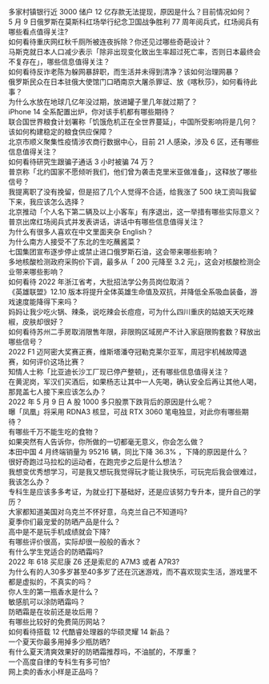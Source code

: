 多家村镇银行近 3000 储户 12 亿存款无法提现，原因是什么？目前情况如何？  
5 月 9 日俄罗斯在莫斯科红场举行纪念卫国战争胜利 77 周年阅兵式，红场阅兵有哪些看点值得关注?  
如何看待重庆网红秋千厕所被连夜拆除？你还见过哪些奇葩设计？  
马斯克就日本人口减少表示「除非出现变化致出生率超过死亡率，否则日本最终会不复存在」，哪些信息值得关注？  
如何看待反诈老陈为躲网暴辞职，而生活并未得到清净？该如何治理网暴？  
俄罗斯民众在日本驻俄大使馆门口晒南京大屠杀罪证、放《喀秋莎》，如何看待此事？  
为什么水放在地球几亿年没过期，放进罐子里几年就过期了？  
iPhone 14 全系配置出炉，你对该手机都有哪些期待？  
联合国世界粮食计划署称「饥饿危机正在全世界蔓延」，中国所受影响将是几何？该如何构建稳定的粮食供应保障？  
北京市顺义聚集性疫情涉农商行数据中心，目前 21 人感染，涉及 6 区，还有哪些信息值得关注？  
如何看待研究生跟骗子通话 3 小时被骗 74 万？  
普京称「北约国家不愿倾听我们，他们曾为袭击克里米亚做准备」，这释放了哪些信号？  
我提离职了没有挽留，但是招了几个人觉得不合适，给我涨了 500 块工资叫我留下来，我应该怎么选择？  
北京推动「个人名下第二辆及以上小客车」有序退出，这一举措有哪些实际意义？  
普京出席红场阅兵式并发表讲话，讲话中有哪些信息值得关注？  
为什么有很多人喜欢在中文里面夹杂 English？  
为什么南方人接受不了东北的生吃蘸酱菜？  
七国集团宣布逐步停止或禁止进口俄罗斯石油，这会带来哪些影响？  
多地核酸检测政府采购价下调，最多从「 200 元降至 3.2 元」，这会对核酸检测企业带来哪些影响？  
如何看待 2022 年浙江省考，大批招法学公务员岗位取消？  
《英雄联盟》12.10 版本将提升全体英雄生命值及双抗，并降低全系吸血装备，游戏速度能降得下来吗？  
妈妈让我少吃火锅、辣条，说吃辣会长痘痘，可为什么四川重庆的姑娘天天吃辣椒，皮肤却很好？  
如何看待苏州二手房取消限售年限，非限购区域房产不计入家庭限购套数？释放出哪些信号？  
2022 F1 迈阿密大奖赛正赛，维斯塔潘夺冠勒克莱尔亚军，周冠宇机械故障退赛，如何评价这场比赛？  
知情人士称「比亚迪长沙工厂现已停产整顿」，还有哪些信息值得关注？  
在黄泥岗，军汉们买酒后，如果杨志让其中一人先喝，确认安全后再让其他人喝，那晁盖七人接下来应该怎么办？  
2022 年 5 月 9 日 A 股 1000 多只股票下跌背后的原因是什么呢？  
曝「凤凰」将采用 RDNA3 核显，可战 RTX 3060 笔电独显，对此你有哪些期待？  
有哪些千万不能生吃的食物？  
如果突然有人告诉你，你所做的一切都毫无意义，你会怎么做？  
本田中国 4 月终端销量为 95216 辆，同比下降 36.3% ，下降的原因是什么？  
很好奇跑过马拉松的运动者，在跑完步之后是什么想法？  
我想变优秀想学习，可是我又想玩我觉得玩才能让我快乐，可玩完后我会很难过，我该怎么办？  
专科生是应该多多考证，为就业打下基础好，还是应该努力专升本，提升自己的学历？  
大家都知道美国对乌克兰不怀好意，乌克兰自己不知道吗?  
夏季你们最宠爱的防晒产品是什么？  
高中是不是玩手机成绩就会下降?  
有哪些评价很高，实际却很一般般的香水？  
有什么学生党适合的防晒霜吗?  
2022 年 618 买尼康 Z6 还是索尼的 A7M3 或者 A7R3?  
为什么有的人30多岁甚至40多岁了还在沉迷游戏，而不喜欢现实生活，游戏里不都是虚拟的，不真实的吗？  
你人生的第一瓶香水是什么？  
敏感肌可以涂防晒霜吗？  
防晒霜是在妆前还是妆后用？  
有哪些比较好的免费简历网站？  
如何看待搭载 12 代酷睿处理器的华硕灵耀 14 新品？  
一个夏天你最多用掉多少瓶防晒?  
有什么夏天清爽效果好的防晒霜推荐吗，不油腻的，不厚重？  
一个高度自律的专科生有多可怕?  
网上卖的香水小样是正品吗？  
